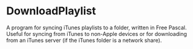 # DownloadPlaylist
A program for syncing iTunes playlists to a folder, written in Free Pascal. Useful for syncing from iTunes to non-Apple devices or for downloading from an iTunes server (if the iTunes folder is a network share).